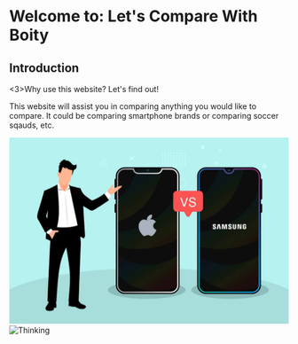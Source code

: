 <html lang=en>
<meta charset="UTF-8">
<h1>Welcome to: Let's Compare With Boity</h1>
<h2>Introduction</h2>
<3>Why use this website? Let's find out!</h3>
<p>This website will assist you in comparing anything you would like to compare. It could be comparing smartphone brands or comparing soccer sqauds, etc.</p>
<img src="https://github.com/B-stona/Let-s-compare-/blob/main/ps_01%20(1).jpg" alt="VS"/>
<img src="https://img.freepik.com/premium-vector/man-character-thinking_155707-268.jpg" alt= "Thinking"/>
</body>
</html>
